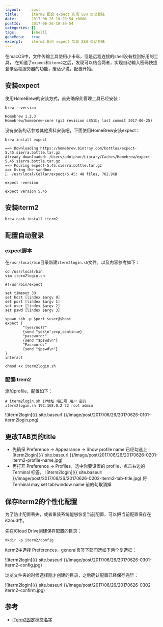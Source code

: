 ```yaml
---
layout:     post
title:      iterm2 配合 expect 实现 SSH 自动登陆
date:       2017-06-26 10:20:54 +0800
postId:     2017-06-26-10-20-54
categories: []
tags:       [shell]
geneMenu:   true
excerpt:    iterm2 配合 expect 实现 SSH 自动登陆
---
```


在macOS中，文件传输工具使用小卡车，但是远程连接的shell没有找到好用的工具，
在知道了`expect`和`iterm2`之后，发现可以结合两者，实现自动输入密码快捷
登录远程服务器的功能，废话少说，配置开始。

## 安装expect
使用HomeBrew的安装方式，首先确保此管理工具已经安装：

```shell
brew --version
```


```
Homebrew 1.2.3
Homebrew/homebrew-core (git revision c851b; last commit 2017-06-25)
```

没有安装的话参考其他资料安装吧，下面使用HomeBrew安装expect：

```shell
brew install expect
```


```
==> Downloading https://homebrew.bintray.com/bottles/expect-5.45.sierra.bottle.tar.gz
Already downloaded: /Users/adolphor/Library/Caches/Homebrew/expect-5.45.sierra.bottle.tar.gz
==> Pouring expect-5.45.sierra.bottle.tar.gz
==> Using the sandbox
🍺  /usr/local/Cellar/expect/5.45: 48 files, 702.9KB

```

```shell
expect -version
```

```
expect version 5.45
```    

## 安装iterm2

```shell
brew cask install iterm2
```

## 配置自动登录

### expect脚本
在`/usr/local/bin`目录新建`iterm2login.sh`文件，以及内容参考如下：

```shell
cd /usr/local/bin
vim iterm2login.sh
```


```
#!/usr/bin/expect

set timeout 30
set host [lindex $argv 0]
set port [lindex $argv 1]
set user [lindex $argv 2]
set pswd [lindex $argv 3]

spawn ssh -p $port $user@$host
expect {
        "(yes/no)?"
        {send "yes\n";exp_continue}
        "password:"
        {send "$pswd\n"}
        "Password:"
        {send "$pswd\n"}
}
interact
```

```shell
chmod +x iterm2login.sh
```


### 配置itrem2

添加profile，配置如下：
```
# iterm2login.sh IP地址 端口号 用户 密码
iterm2login.sh 192.168.0.2 22 root admin
```

![iterm2login]({{ site.baseurl }}/image/post/2017/06/26/20170626-0101-iterm2login.png)


## 更改TAB页的title

* 先确保 Preference -> Appearance -> Show profile name 已经勾选上
![iterm2login]({{ site.baseurl }}/image/post/2017/06/26/20170626-0201-iterm2-profile-name.jpg)
* 再打开 Preference -> Profiles，选中你要设置的 profile，点击右边的 Terminal 标签，
![iterm2login]({{ site.baseurl }}/image/post/2017/06/26/20170626-0202-iterm2-tab-title.jpg)
将 Terminal may set tab/window name 前的勾取消掉

## 保存iterm2的个性化配置

为了防止配置丢失，或者重装系统能够恢复当前配置，可以把当前配置保存在iCloud中。

先在iCloud Drive创建保存配置的目录：

```shell
mkdir -p iterm2/config
```

iterm2中选择 Preferences，general页签下部勾选如下两个复选框：

![iterm2login]({{ site.baseurl }}/image/post/2017/06/26/20170626-0301-iterm2-config.jpg)

浏览文件夹的时候选择刚才创建的目录，之后确认配置已经保存完毕：

![iterm2login]({{ site.baseurl }}/image/post/2017/06/26/20170626-0302-iterm2-confirm.jpg)



## 参考
* [iTerm2固定标签名字](http://littlewhite.us/archives/393)